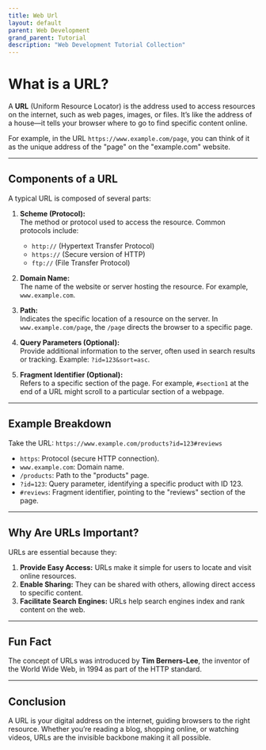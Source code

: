 ```yaml
---
title: Web Url
layout: default
parent: Web Development
grand_parent: Tutorial
description: "Web Development Tutorial Collection"
---
```


# What is a URL?

A **URL** (Uniform Resource Locator) is the address used to access resources on the internet, such as web pages, images, or files. It’s like the address of a house—it tells your browser where to go to find specific content online.

For example, in the URL `https://www.example.com/page`, you can think of it as the unique address of the "page" on the "example.com" website.

---

## Components of a URL

A typical URL is composed of several parts:

1. **Scheme (Protocol):**  
   The method or protocol used to access the resource. Common protocols include:
    - `http://` (Hypertext Transfer Protocol)
    - `https://` (Secure version of HTTP)
    - `ftp://` (File Transfer Protocol)

2. **Domain Name:**  
   The name of the website or server hosting the resource. For example, `www.example.com`.

3. **Path:**  
   Indicates the specific location of a resource on the server. In `www.example.com/page`, the `/page` directs the browser to a specific page.

4. **Query Parameters (Optional):**  
   Provide additional information to the server, often used in search results or tracking. Example: `?id=123&sort=asc`.

5. **Fragment Identifier (Optional):**  
   Refers to a specific section of the page. For example, `#section1` at the end of a URL might scroll to a particular section of a webpage.

---

## Example Breakdown

Take the URL: `https://www.example.com/products?id=123#reviews`

- `https`: Protocol (secure HTTP connection).
- `www.example.com`: Domain name.
- `/products`: Path to the "products" page.
- `?id=123`: Query parameter, identifying a specific product with ID 123.
- `#reviews`: Fragment identifier, pointing to the "reviews" section of the page.

---

## Why Are URLs Important?

URLs are essential because they:
1. **Provide Easy Access:** URLs make it simple for users to locate and visit online resources.
2. **Enable Sharing:** They can be shared with others, allowing direct access to specific content.
3. **Facilitate Search Engines:** URLs help search engines index and rank content on the web.

---

## Fun Fact

The concept of URLs was introduced by **Tim Berners-Lee**, the inventor of the World Wide Web, in 1994 as part of the HTTP standard.

---

## Conclusion

A URL is your digital address on the internet, guiding browsers to the right resource. Whether you’re reading a blog, shopping online, or watching videos, URLs are the invisible backbone making it all possible.